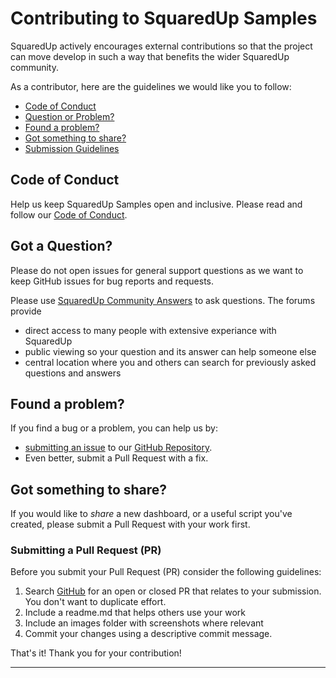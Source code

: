 # Contributing to SquaredUp Samples

SquaredUp actively encourages external contributions so that the project can move develop in such a way that benefits the wider SquaredUp community.

As a contributor, here are the guidelines we would like you to follow:

* [Code of Conduct](#coc)
* [Question or Problem?](#question)
* [Found a problem?](#problem)
* [Got something to share?](#contribute)
* [Submission Guidelines](#submit)


## <a name="coc"></a> Code of Conduct

Help us keep SquaredUp Samples open and inclusive.
Please read and follow our [Code of Conduct][coc].

## <a name="question"></a> Got a Question?

Please do not open issues for general support questions as we want to keep GitHub issues for bug reports and requests. 

Please use [SquaredUp Community Answers](https://community.squaredup.com) to ask questions. The forums provide

* direct access to many people with extensive experiance with SquaredUp
* public viewing so your question and its answer can help someone else
* central location where you and others can search for previously asked questions and answers

## <a name="problem"></a>Found a problem?
If you find a bug or a problem, you can help us by:

* [submitting an issue](https://github.com/squaredup/samples/issues) to our [GitHub Repository][github].
* Even better, submit a Pull Request with a fix.

## <a name="contribute"></a> Got something to share?
If you would like to *share* a new dashboard, or a useful script you've created, please submit a Pull Request with your work first.
### <a name="submit"></a> Submitting a Pull Request (PR)

Before you submit your Pull Request (PR) consider the following guidelines:

1. Search [GitHub](https://github.com/squaredup/samples/pulls) for an open or closed PR
  that relates to your submission. You don't want to duplicate effort.
2. Include a readme.md that helps others use your work
3. Include an images folder with screenshots where relevant
4. Commit your changes using a descriptive commit message.

That's it! Thank you for your contribution!

<hr>

[coc]: https://github.com/squaredup/samples/blob/master/CODE_OF_CONDUCT.md
[github]: https://github.com/squaredup/samples
